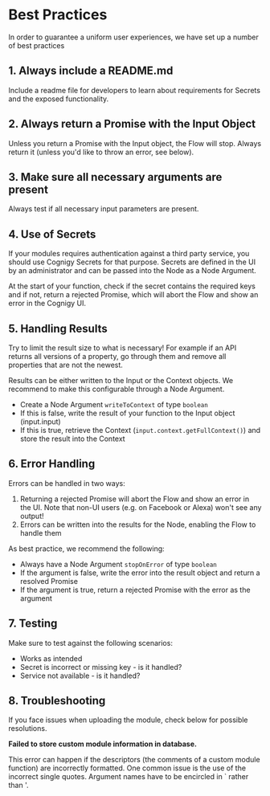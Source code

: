 # Best Practices

In order to guarantee a uniform user experiences, we have set up a number of best practices

## 1. Always include a README.md

Include a readme file for developers to learn about requirements for Secrets and the exposed functionality.

## 2. Always return a Promise with the Input Object
Unless you return a Promise with the Input object, the Flow will stop. Always return it (unless you'd like to throw an error, see below).

## 3. Make sure all necessary arguments are present
Always test if all necessary input parameters are present.

## 4. Use of Secrets
If your modules requires authentication against a third party service, you should use Cognigy Secrets for that purpose. Secrets are defined in the UI by an administrator and can be passed into the Node as a Node Argument.

At the start of your function, check if the secret contains the required keys and if not, return a rejected Promise, which will abort the Flow and show an error in the Cognigy UI.

## 5. Handling Results
Try to limit the result size to what is necessary! For example if an API returns all versions of a property, go through them and remove all properties that are not the newest.

Results can be either written to the Input or the Context objects. We recommend to make this configurable through a Node Argument.

- Create a Node Argument `writeToContext` of type `boolean`
- If this is false, write the result of your function to the Input object (input.input)
- If this is true, retrieve the Context (`input.context.getFullContext()`) and store the result into the Context

## 6. Error Handling
Errors can be handled in two ways:

1. Returning a rejected Promise will abort the Flow and show an error in the UI. Note that non-UI users (e.g. on Facebook or Alexa) won't see any output!
2. Errors can be written into the results for the Node, enabling the Flow to handle them

As best practice, we recommend the following:

- Always have a Node Argument `stopOnError` of type `boolean`
- If the argument is false, write the error into the result object and return a resolved Promise
- If the argument is true, return a rejected Promise with the error as the argument

## 7. Testing
Make sure to test against the following scenarios:

- Works as intended
- Secret is incorrect or missing key - is it handled?
- Service not available - is it handled?

## 8. Troubleshooting
If you face issues when uploading the module, check below for possible resolutions. 

**Failed to store custom module information in database.**

This error can happen if the descriptors (the comments of a custom module function) are incorrectly formatted. One common issue is the use of the incorrect single quotes. Argument names have to be encircled in ` rather than '.
